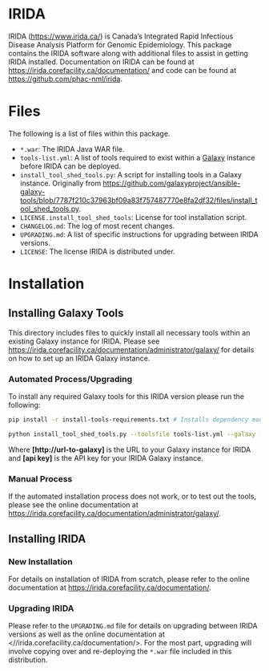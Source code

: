 IRIDA
=====

IRIDA (<https://www.irida.ca/>) is Canada’s Integrated Rapid Infectious Disease Analysis Platform for Genomic Epidemiology.  This package contains the IRIDA software along with additional files to assist in getting IRIDA installed.  Documentation on IRIDA can be found at <https://irida.corefacility.ca/documentation/> and code can be found at <https://github.com/phac-nml/irida>.

Files
=====

The following is a list of files within this package.

* `*.war`:  The IRIDA Java WAR file.
* `tools-list.yml`:  A list of tools required to exist within a [Galaxy](https://galaxyproject.org/) instance before IRIDA can be deployed.
* `install_tool_shed_tools.py`: A script for installing tools in a Galaxy instance.  Originally from <https://github.com/galaxyproject/ansible-galaxy-tools/blob/7787f210c37963bf09a83f757487770e8fa2df32/files/install_tool_shed_tools.py>.
* `LICENSE.install_tool_shed_tools`: License for tool installation script.
* `CHANGELOG.md`:  The log of most recent changes.
* `UPGRADING.md`: A list of specific instructions for upgrading between IRIDA versions.
* `LICENSE`:  The license IRIDA is distributed under.

Installation
============

Installing Galaxy Tools
-----------------------

This directory includes files to quickly install all necessary tools within an existing Galaxy instance for IRIDA.  Please see <https://irida.corefacility.ca/documentation/administrator/galaxy/> for details on how to set up an IRIDA Galaxy instance.

### Automated Process/Upgrading

To install any required Galaxy tools for this IRIDA version please run the following:

```bash
pip install -r install-tools-requirements.txt # Installs dependency modules for script

python install_tool_shed_tools.py --toolsfile tools-list.yml --galaxy [http://url-to-galaxy] --apikey [api key]
```
Where **[http://url-to-galaxy]** is the URL to your Galaxy instance for IRIDA and **[api key]** is the API key for your IRIDA Galaxy instance.

### Manual Process

If the automated installation process does not work, or to test out the tools, please see the online documentation at <https://irida.corefacility.ca/documentation/administrator/galaxy/>.

Installing IRIDA
----------------

### New Installation

For details on installation of IRIDA from scratch, please refer to the online documentation at <https://irida.corefacility.ca/documentation/>.

### Upgrading IRIDA

Please refer to the `UPGRADING.md` file for details on upgrading between IRIDA versions as well as the online documentation at <//irida.corefacility.ca/documentation/>.  For the most part, upgrading will involve copying over and re-deploying the `*.war` file included in this distribution.
